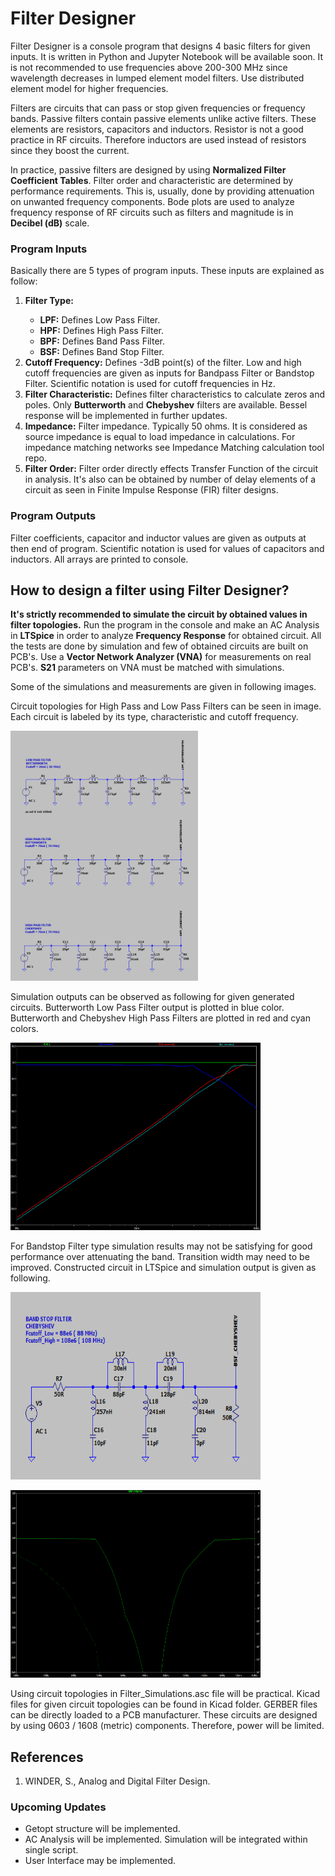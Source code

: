 <h1><b>Filter Designer</b></h1>

<p>Filter Designer is a console program that designs 4 basic filters for given inputs. It is written in Python and Jupyter Notebook will be available soon. It is not recommended to use frequencies above 200-300 MHz since wavelength decreases in lumped element model filters. Use distributed element model for higher frequencies.</p>

<p>Filters are circuits that can pass or stop given frequencies or frequency bands. Passive filters contain passive elements unlike active filters. These elements are resistors, capacitors and inductors. Resistor is not a good practice in RF circuits. Therefore inductors are used instead of resistors since they boost the current.</p>

<p>In practice, passive filters are designed by using <b>Normalized Filter Coefficient Tables</b>. Filter order and characteristic are determined by performance requirements. This is, usually, done by providing attenuation on unwanted frequency components. Bode plots are used to analyze frequency response of RF circuits such as filters and magnitude is in <b>Decibel (dB)</b> scale.</p>

<h3><b>Program Inputs</b></h3>

<p> Basically there are 5 types of program inputs. These inputs are explained as follow:</p>

<ol>
    <li> <b>Filter Type:</b> </li>
    <ul>
        <li><b>LPF:</b> Defines Low Pass Filter.</li>
        <li><b>HPF:</b> Defines High Pass Filter.</li>
        <li><b>BPF:</b> Defines Band Pass Filter.</li>
        <li><b>BSF:</b> Defines Band Stop Filter.</li>
    </ul>
    <li> <b>Cutoff Frequency:</b> Defines -3dB point(s) of the filter. Low and high cutoff frequencies are given as inputs for Bandpass Filter or Bandstop Filter. Scientific notation is used for cutoff frequencies in Hz.</li>
    <li> <b>Filter Characteristic:</b> Defines filter characteristics to calculate zeros and poles. Only <b>Butterworth</b> and <b>Chebyshev</b> filters are available. Bessel response will be implemented in further updates.</li>
    <li> <b>Impedance:</b> Filter impedance. Typically 50 ohms. It is considered as source impedance is equal to load impedance in calculations. For impedance matching networks see Impedance Matching calculation tool repo.</li>
    <li> <b>Filter Order:</b> Filter order directly effects Transfer Function of the circuit in analysis. It's also can be obtained by number of delay elements of a circuit as seen in Finite Impulse Response (FIR) filter designs. </li>
</ol>


<h3><b>Program Outputs</b></h3>

<p> Filter coefficients, capacitor and inductor values are given as outputs at then end of program. Scientific notation is used for values of capacitors and inductors. All arrays are printed to console.
</p>


<h2> How to design a filter using Filter Designer?</h2>

<p> <b>It's strictly recommended to simulate the circuit by obtained values in filter topologies.</b> Run the program in the console and make an AC Analysis in <b>LTSpice</b> in order to analyze <b>Frequency Response</b> for obtained circuit. All the tests are done by simulation and few of obtained circuits are built on PCB's. Use a <b>Vector Network Analyzer (VNA)</b> for measurements on real PCB's. <b>S21</b> parameters on VNA must be matched with simulations.</p>
<p> Some of the simulations and measurements are given in following images.</p>

<p> Circuit topologies for High Pass and Low Pass Filters can be seen in image. Each circuit is labeled by its type, characteristic and cutoff frequency.</p>
<img src="img/Simulation.png" alt="Filter topology used in simulation." style="width:300px;height:400px;">
<p> Simulation outputs can be observed as following for given generated circuits. Butterworth Low Pass Filter output is plotted in blue color. Butterworth and Chebyshev High Pass Filters are plotted in red and cyan colors.</p>
<img src="img/Simulation_Outputs.png" alt="Frequency Response in simulation." style="width:400px;height:300px;">

<p>For Bandstop Filter type simulation results may not be satisfying for good performance over attenuating the band. Transition width may need to be improved. Constructed circuit in LTSpice and simulation output is given as following.</p>

<img src="img/BandStopFilter.png" alt="Filter topology used in simulation." style="width:400px;height:300px;"></img>
<p></p>
<img src="img/BandStopSim.png" alt="Filter topology used in simulation." style="width:400px;height:300px;"></img>

<p>Using circuit topologies in Filter_Simulations.asc file will be practical. Kicad files for given circuit topologies can be found in Kicad folder. GERBER files can be directly loaded to a PCB manufacturer. These circuits are designed by using 0603 / 1608 (metric) components. Therefore, power will be limited.</p>

<h2> References </h2>
<ol>
    <li> WINDER, S., Analog and Digital Filter Design.</li>
</ol>

<h3> Upcoming Updates </h3>
<ul> 
    <li>Getopt structure will be implemented.</li>
    <li>AC Analysis will be implemented. Simulation will be integrated within single script.</li>
    <li>User Interface may be implemented.</li>
</ul>
